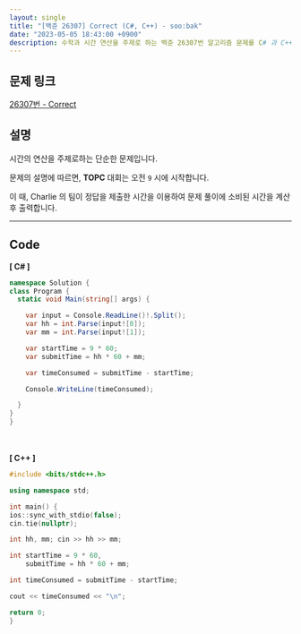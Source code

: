 ```yaml
---
layout: single
title: "[백준 26307] Correct (C#, C++) - soo:bak"
date: "2023-05-05 18:43:00 +0900"
description: 수학과 시간 연산을 주제로 하는 백준 26307번 알고리즘 문제를 C# 과 C++ 로 풀이 및 해설
---
```


## 문제 링크
  [26307번 - Correct](https://www.acmicpc.net/problem/26307)

## 설명
시간의 연산을 주제로하는 단순한 문제입니다. <br>

문제의 설명에 따르면, <b>TOPC</b> 대회는 오전 `9` 시에 시작합니다. <br>

이 때, Charlie 의 팀이 정답을 제출한 시간을 이용하여 문제 풀이에 소비된 시간을 계산 후 출력합니다. <br>

- - -

## Code
<b>[ C# ] </b>
<br>

  ```c#
namespace Solution {
  class Program {
    static void Main(string[] args) {

      var input = Console.ReadLine()!.Split();
      var hh = int.Parse(input![0]);
      var mm = int.Parse(input![1]);

      var startTime = 9 * 60;
      var submitTime = hh * 60 + mm;

      var timeConsumed = submitTime - startTime;

      Console.WriteLine(timeConsumed);

    }
  }
}
  ```
<br><br>
<b>[ C++ ] </b>
<br>

  ```c++
#include <bits/stdc++.h>

using namespace std;

int main() {
  ios::sync_with_stdio(false);
  cin.tie(nullptr);

  int hh, mm; cin >> hh >> mm;

  int startTime = 9 * 60,
      submitTime = hh * 60 + mm;

  int timeConsumed = submitTime - startTime;

  cout << timeConsumed << "\n";

  return 0;
}
  ```
